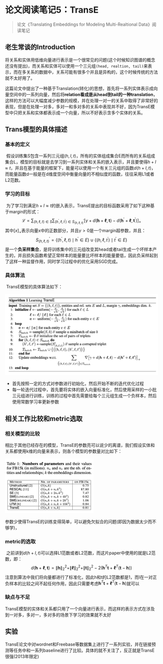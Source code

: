 # 论文阅读笔记5：TransE

> 论文《Translating Embeddings for Modeling Multi-Realtional Data》阅读笔记

## 老生常谈的Introduction

​		将关系和实体用低维向量进行表示是一个很常见的问题(这个时候知识图谱的概念还没有提出)，而关系和实体可以使用一个三元组`(head, realtion, tail)`来表示，而在多关系的数据中，关系可能有很多个并且是异构的，这个时候传统的方法就不太好用了。

​		这篇论文中提出了一种基于Translation(转化)的思想，首先将一系列实体表示成向量空间中的一系列向量，然后将**relation看成是从head到tail的一种translation**，这样的方法可以大幅度减少参数的规模，并在处理一对一的关系中取得了非常好的表现，但是在处理一对多，多对一和多对多的关系中表现并不好，因为TransE模型中只把关系和实体都表示成一个向量，所以不好表示含多个实体的关系。

## Trans模型的具体描述

### 基本的定义

​		假设训练集S包含一系列三元组$(h,l,t)$，所有的实体组成集合E而所有的关系组成集合L，模型的目标就是去学习到一系列实体和关系的嵌入表示，并且要使得$h+l\approx t$，并且在基于能量的框架下，能量可以使用一个有关三元组的函数$d(h+l, t)$，而能量函数d一般是在d维度空间中衡量向量的不相似度的函数，往往采用L1或者L2范数。

### 学习的目标

​		为了学习到满足$h+l\approx t$的嵌入表示，TransE提出的目标函数采用了如下这种基于margin的形式：
$$
\mathcal{L}=\sum_{(h, \ell, t) \in S} \sum_{\left(h^{\prime}, \ell, t^{\prime}\right) \in S_{(h, \ell, t)}^{\prime}}\left[\gamma+d(\boldsymbol{h}+\boldsymbol{\ell}, \boldsymbol{t})-d\left(\boldsymbol{h}^{\prime}+\boldsymbol{\ell}, \boldsymbol{t}^{\prime}\right)\right]_{+}
$$
其中$[x]_+$表示向量x中的正数部分，并且$\gamma>0$是一个margin超参数，并且：
$$
S_{(h, \ell, t)}^{\prime}=\left\{\left(h^{\prime}, \ell, t\right) \mid h^{\prime} \in E\right\} \cup\left\{\left(h, \ell, t^{\prime}\right) \mid t^{\prime} \in E\right\}
$$
是一个**负采样集合**，是将训练集中的三元组改变其head或者tail生成一个坏样本产生的，并且损失函数希望正常样本的能量要比坏样本的能量要低，因此负采样起到了这样一种监督作用，同时学习过程中的优化采用SGD完成。



### 具体算法

​		TransE模型的具体算法如下：

![image-20210622154912254](static/image-20210622154912254.png)

- 首先按照一定的方式对参数进行初始化，然后开始不断的迭代优化过程
- 每一轮迭代过程中，首先要将实体的嵌入向量标准化，然后使用采样的一小批三元组进行训练，训练的过程中首先需要给每个三元组生成一个负样本，然后使用常数学习率更新参数

## 相关工作比较和metric选取

### 相关模型的比较

​		相比于其他已经存在的模型，TransE的参数亮可以说少的离谱，我们假设实体和关系都使用k维的向量来表示，则各个模型的参数量对比如下：

<img src="static/image-20210622161424597.png" alt="image-20210622161424597" style="zoom:50%;" />

​		参数少使得TransE的训练变得简单，可以避免欠拟合的问题(即因为数据太少而不够学)，

### metric的选取

​		之前讲到$d(h+l,t)$可以选择L1范数或者L2范数，而这片paper中使用的就是L2范数，即：
$$
d(\boldsymbol{h}+\boldsymbol{\ell}, \boldsymbol{t})=\|\boldsymbol{h}\|_{2}^{2}+\|\boldsymbol{\ell}\|_{2}^{2}+\|\boldsymbol{t}\|_{2}^{2}-2\left(\boldsymbol{h}^{T} \boldsymbol{t}+\boldsymbol{\ell}^{T}(\boldsymbol{t}-\boldsymbol{h})\right)
$$
注意到算法中我们将向量都进行了标准化，因此h和t的L2范数都是1，而l在一对正负样本的比较之间不起任何作用，因此只需要考虑$\boldsymbol{h}^{T} \boldsymbol{t}+\boldsymbol{\ell}^{T}(\boldsymbol{t}-\boldsymbol{h})$就可以

### 缺点与不足

​		TransE模型的实体和关系都只用了一个向量进行表示，而这样的表示方式在涉及到一对多，多对一，多对多的场景下学习的效果就不太好

## 实验

​	   TransE论文中对wordnet和Freebase等数据集上进行了一系列实验，并在链接预测等任务中和一系列baseline进行了比较。具体的就不关注了，反正就是TransE很强(2013年限定)




















